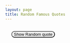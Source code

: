 ```yaml
---
layout: page
title: Random Famous Quotes
---
```

<br>
<button style="border-radius: 10px; cursor: pointer; margin-left: 20px;" id="quoteButton">Show Random quote</button>
<p id="quoteDisplay"></p>

<script src="{{site.baseurl}}/assets/js/miniproject.js"></script>
<script>
document.getElementById('quoteButton').addEventListener('click', displayRandomquote);
</script>